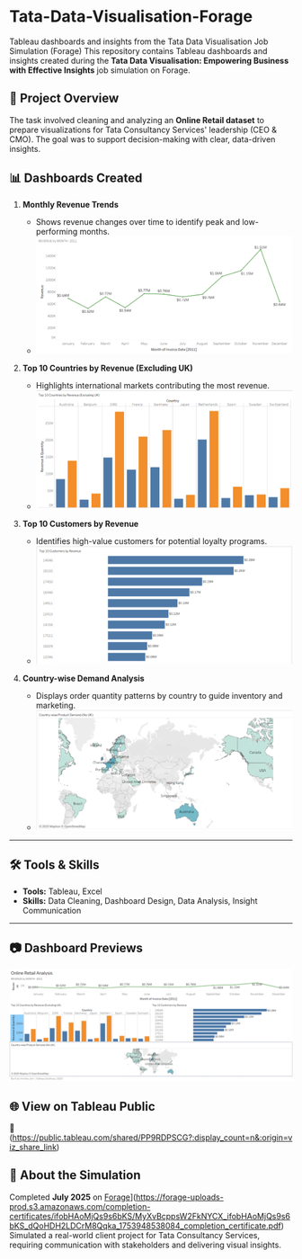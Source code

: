 # Tata-Data-Visualisation-Forage
Tableau dashboards and insights from the Tata Data Visualisation Job Simulation (Forage)
This repository contains Tableau dashboards and insights created during the **Tata Data Visualisation: Empowering Business with Effective Insights** job simulation on Forage.  

## 📌 Project Overview
The task involved cleaning and analyzing an **Online Retail dataset** to prepare visualizations for Tata Consultancy Services' leadership (CEO & CMO). The goal was to support decision-making with clear, data-driven insights.


## 📊 Dashboards Created
1. **Monthly Revenue Trends**  
   - Shows revenue changes over time to identify peak and low-performing months.
   - ![Monthly Revenue 2011](https://github.com/VratiJain02/Tata-Data-Visualisation-Forage/blob/main/Revenue%20by%20Month%20(2011).png)
   

2. **Top 10 Countries by Revenue (Excluding UK)**  
   - Highlights international markets contributing the most revenue.
   - ![Top 10 Countries by Revenue, Excluding UK](https://github.com/VratiJain02/Tata-Data-Visualisation-Forage/blob/main/Top%2010%20Countries%20by%20Revenue%20.png)

3. **Top 10 Customers by Revenue**  
   - Identifies high-value customers for potential loyalty programs.
   - ![Top 10 Customers by Revenue](https://github.com/VratiJain02/Tata-Data-Visualisation-Forage/blob/main/Top%2010%20Customers%20by%20Revenue.png)

4. **Country-wise Demand Analysis**  
   - Displays order quantity patterns by country to guide inventory and marketing.
   - ![Country-wise Demand Analysis](https://github.com/VratiJain02/Tata-Data-Visualisation-Forage/blob/main/Country-wise%20Product%20Demand.png)

---

## 🛠 Tools & Skills
- **Tools:** Tableau, Excel
- **Skills:** Data Cleaning, Dashboard Design, Data Analysis, Insight Communication

---

## 📷 Dashboard Previews
![Online Retail Analysis Dashboard](https://github.com/VratiJain02/Tata-Data-Visualisation-Forage/blob/main/Online%20Retail%20Analysis_Dashboard.png)


## 🌐 View on Tableau Public
🔗 (https://public.tableau.com/shared/PP9RDPSCG?:display_count=n&:origin=viz_share_link)


## 📄 About the Simulation
Completed **July 2025** on [Forage]([https://www.theforage.com/)](https://forage-uploads-prod.s3.amazonaws.com/completion-certificates/ifobHAoMjQs9s6bKS/MyXvBcppsW2FkNYCX_ifobHAoMjQs9s6bKS_dQoHDH2LDCrM8Qqka_1753948538084_completion_certificate.pdf)  
Simulated a real-world client project for Tata Consultancy Services, requiring communication with stakeholders and delivering visual insights.

    
